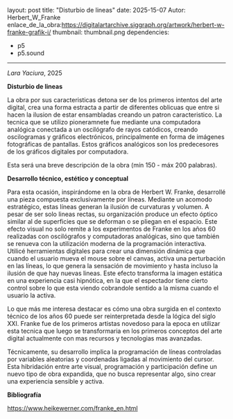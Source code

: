 layout: post
title: "Disturbio de lineas"
date: 2025-15-07
Autor: Herbert_W_Franke
enlace_de_la_obra:https://digitalartarchive.siggraph.org/artwork/herbert-w-franke-grafik-i/
thumbnail: thumbnail.png
dependencies:
  - p5
  - p5.sound
---

<div id="div-sketch">
  <script type="text/javascript" src="sketch.js"></script>
</div>

_Lara Yaciura_, 2025

**Disturbio de lineas**

La obra por sus caracteristicas detona ser de los primeros intentos del arte digital, crea una forma estracta a partir de diferentes oblicuas que entre si hacen la ilusion de estar ensambladas creando un patron caracteristico. La tecnica que se utilizo pioneramnete fue mediante una computadora analógica conectada a un oscilógrafo de rayos catódicos, creando oscilogramas y gráficos electrónicos, principalmente en forma de imágenes fotográficas de pantallas. Estos gráficos analógicos son los predecesores de los gráficos digitales por computadora.

Esta será una breve descripción de la obra (mín 150 - máx 200 palabras).

**Desarrollo técnico, estético y conceptual**

Para esta ocasión, inspirándome en la obra de Herbert W. Franke, desarrollé una pieza compuesta exclusivamente por líneas. Mediante un acomodo estratégico, estas líneas generan la ilusión de curvaturas y volumen. A pesar de ser solo lineas rectas, su organización produce un efecto óptico similar al de superficies que se deforman o se pliegan en el espacio.
Este efecto visual no solo remite a los experimentos de Franke en los años 60 realizadas con oscilógrafos y computadoras analógicas, sino que también se renueva con la utilización moderna de la programación interactiva. Utilicé herramientas digitales para crear una dimensión dinámica que cuando el usuario mueva el mouse sobre el canvas, activa una perturbación en las líneas, lo que genera la sensación de movimiento y hasta incluso la ilusión de que hay nuevas lineas. Este efecto transforma la imagen estática en una experiencia casi hipnótica, en la que el espectador tiene cierto control sobre lo que esta viendo cobrandole sentido a la misma cuando el usuario la activa.

Lo que más me interesa destacar es cómo una obra surgida en el contexto técnico de los años 60 puede ser reinterpretada desde la lógica del siglo XXI. Franke fue de los primeros artistas  novedoso para la epoca en utilizar esta tecnica que luego se transformaria en los primeros conceptos del arte digital actualmente  con mas recursos y tecnologias mas avanzadas.

Técnicamente, su desarrollo implica la programación de líneas controladas por variables aleatorias y coordenadas ligadas al movimiento del cursor. Esta hibridación entre arte visual, programación y participación define un nuevo tipo de obra expandida, que no busca representar algo, sino crear una experiencia sensible y activa.


**Bibliografía**

https://www.heikewerner.com/franke_en.html
